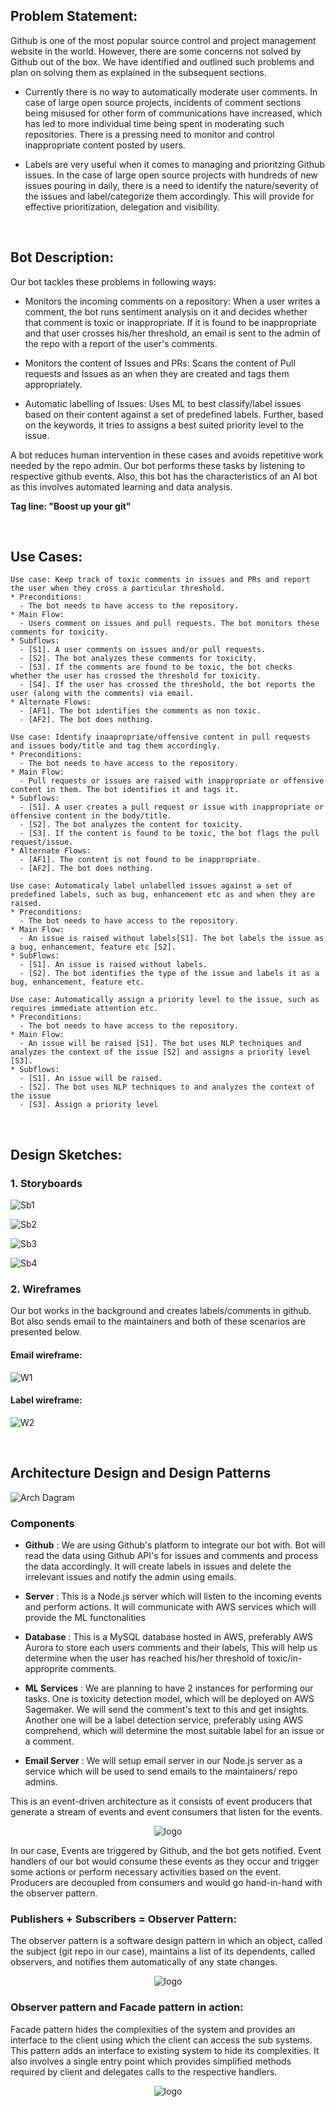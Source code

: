 ## Problem Statement:

Github is one of the most popular source control and project management website in the world. However, there are some concerns not solved by Github out of the box. We have identified and outlined such problems and plan on solving them as explained in the subsequent sections.

* Currently there is no way to automatically moderate user comments. In case of large open source projects, incidents of comment sections being misused for other form of communications have increased, which has led to more individual time being spent in moderating such repositories. There is a pressing need to monitor and control inappropriate content posted by users.

* Labels are very useful when it comes to managing and prioritzing Github issues. In the case of large open source projects with hundreds of new issues pouring in daily, there is a need to identify the nature/severity of the issues and label/categorize them accordingly. This will provide for effective prioritization, delegation and visibility.

<br />

## Bot Description:

Our bot tackles these problems in following ways:

* Monitors the incoming comments on a repository: When a user writes a comment, the bot runs sentiment analysis on it and decides whether that comment is toxic or inappropriate. If it is found to be inappropriate and that user crosses his/her threshold, an email is sent to the admin of the repo with a report of the user's comments.

* Monitors the content of Issues and PRs: Scans the content of Pull requests and Issues as an when they are created and tags them appropriately.

* Automatic labelling of Issues: Uses ML to best classify/label issues based on their content against a set of predefined labels. Further, based on the keywords, it tries to assigns a best suited priority level to the issue.

A bot reduces human intervention in these cases and avoids repetitive work needed by the repo admin. Our bot performs these tasks by listening to respective github events. Also, this bot has the characteristics of an AI bot as this involves automated learning and data analysis.

  **Tag line: "Boost up your git"**

<br />

## Use Cases:

```
Use case: Keep track of toxic comments in issues and PRs and report the user when they cross a particular threshold.
* Preconditions:
  - The bot needs to have access to the repository.
* Main Flow:
  - Users comment on issues and pull requests. The bot monitors these comments for toxicity.
* Subflows:
  - [S1]. A user comments on issues and/or pull requests.
  - [S2]. The bot analyzes these comments for toxicity.
  - [S3]. If the comments are found to be toxic, the bot checks whether the user has crossed the threshold for toxicity.
  - [S4]. If the user has crossed the threshold, the bot reports the user (along with the comments) via email.
* Alternate Flows:
  - [AF1]. The bot identifies the comments as non toxic. 
  - [AF2]. The bot does nothing.
```
```
Use case: Identify inaapropriate/offensive content in pull requests and issues body/title and tag them accordingly.
* Preconditions:
  - The bot needs to have access to the repository.
* Main Flow:
  - Pull requests or issues are raised with inappropriate or offensive content in them. The bot identifies it and tags it.
* Subflows:
  - [S1]. A user creates a pull request or issue with inappropriate or offensive content in the body/title.
  - [S2]. The bot analyzes the content for toxicity.
  - [S3]. If the content is found to be toxic, the bot flags the pull request/issue.
* Alternate Flows:
  - [AF1]. The content is not found to be inappropriate.
  - [AF2]. The bot does nothing.
```
``` 
Use case: Automaticaly label unlabelled issues against a set of predefined labels, such as bug, enhancement etc as and when they are raised.
* Preconditions:
  - The bot needs to have access to the repository.
* Main Flow:
  - An issue is raised without labels[S1]. The bot labels the issue as a bug, enhancement, feature etc [S2].
* SubFlows:
  - [S1]. An issue is raised without labels. 
  - [S2]. The bot identifies the type of the issue and labels it as a bug, enhancement, feature etc.
```
```
Use case: Automatically assign a priority level to the issue, such as requires immediate attention etc.
* Preconditions:
  - The bot needs to have access to the repository.
* Main Flow:
  - An issue will be raised [S1]. The bot uses NLP techniques and analyzes the context of the issue [S2] and assigns a priority level [S3].
* Subflows:
  - [S1]. An issue will be raised. 
  - [S2]. The bot uses NLP techniques to and analyzes the context of the issue
  - [S3]. Assign a priority level
``` 
<br />

## Design Sketches:

### 1. Storyboards

![Sb1](https://github.ncsu.edu/csc510-fall2019/CSC510-24/blob/master/images/Story%20Board%201.PNG)

![Sb2](https://github.ncsu.edu/csc510-fall2019/CSC510-24/blob/master/images/Story%20Board%202.PNG)

![Sb3](https://github.ncsu.edu/csc510-fall2019/CSC510-24/blob/master/images/Story%20Board%203.PNG)

![Sb4](https://github.ncsu.edu/csc510-fall2019/CSC510-24/blob/master/images/Story%20Board%204.PNG)

### 2. Wireframes 

Our bot works in the background and creates labels/comments in github. Bot also sends email to the maintainers and both of these scenarios are presented below.

 #### Email wireframe:

![W1](https://github.ncsu.edu/csc510-fall2019/CSC510-24/blob/master/images/email%20wireframe.png)

 #### Label wireframe:

![W2](https://github.ncsu.edu/csc510-fall2019/CSC510-24/blob/master/images/label%20wireframe.PNG)

<br />

## Architecture Design and Design Patterns

![Arch Dagram](https://github.ncsu.edu/csc510-fall2019/CSC510-24/blob/master/images/arch_diagram.png)

### Components

- **Github** : We are using Github's platform to integrate our bot with. Bot will read the data using Github API's for issues and comments and process the data accordingly. It will create labels in issues and delete the irrelevant issues and notify the admin using emails.

- **Server** : This is a Node.js server which will listen to the incoming events and perform actions. It will communicate with AWS services which will provide the ML functonalities

- **Database** : This is a MySQL database hosted in AWS, preferably AWS Aurora to store each users comments and their labels, This will help us determine when the user has reached his/her threshold of toxic/in-approprite comments. 

- **ML Services** : We are planning to have 2 instances for performing our tasks. One is toxicity detection model, which will be deployed on AWS Sagemaker. We will send the comment's text to this and get insights. Another one will be a label detection service, preferably using AWS comprehend, which will determine the most suitable label for an issue or a comment. 

- **Email Server** : We will setup email server in our Node.js server as a service which will be used to send emails to the maintainers/ repo admins.


This is an event-driven architecture as it consists of event producers that generate a stream of events and event consumers that listen for the events.

<p align="center">
<img alt="logo" src="https://github.ncsu.edu/csc510-fall2019/CSC510-24/blob/master/images/Event%20driven%20architecture.PNG">
</p>

In our case, Events are triggered by Github, and the bot gets notified. Event handlers of our bot would consume these events as they occur and trigger some actions or perform necessary activities based on the event. Producers are decoupled from consumers and would go hand-in-hand with the observer pattern.

### Publishers + Subscribers = Observer Pattern:

The observer pattern is a software design pattern in which an object, called the subject (git repo in our case), maintains a list of its dependents, called observers, and notifies them automatically of any state changes.

<p align="center">
<img alt="logo" src="https://github.ncsu.edu/csc510-fall2019/CSC510-24/blob/master/images/Observer%20pattern.png">
</p>

### Observer pattern and Facade pattern in action:

Facade pattern hides the complexities of the system and provides an interface to the client using which the client can access the sub systems. This pattern adds an interface to existing system to hide its complexities. It also involves a single entry point which provides simplified methods required by client and delegates calls to the respective handlers.

<p align="center">
<img alt="logo" src="https://github.ncsu.edu/csc510-fall2019/CSC510-24/blob/master/images/facade%20patter.jpg">
</p>

